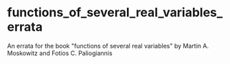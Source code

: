 # functions_of_several_real_variables_errata
An errata for the book "functions of several real variables" by Martin A. Moskowitz and Fotios C. Paliogiannis 
